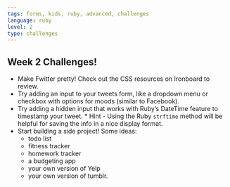 ```yaml
---
tags: forms, kids, ruby, advanced, challenges
language: ruby
level: 2
type: challenges
---
```


## Week 2 Challenges!

+ Make Fwitter pretty! Check out the CSS resources on Ironboard to review. 
+ Try adding an input to your tweets form, like a dropdown menu or checkbox with options for moods (similar to Facebook).
+ Try adding a hidden input that works with Ruby’s DateTime feature to timestamp your tweet.  * Hint - Using the Ruby `strftime` method will be helpful for saving the info in a nice display format. 
+ Start building a side project! Some ideas:
  * todo list
  * fitness tracker
  * homework tracker
  * a budgeting app
  * your own version of Yelp
  * your own version of tumblr.
